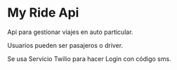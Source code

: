 # My Ride Api

Api para gestionar viajes en auto particular.

Usuarios pueden ser pasajeros o driver.

Se usa Servicio Twilio para hacer Login con código sms.
